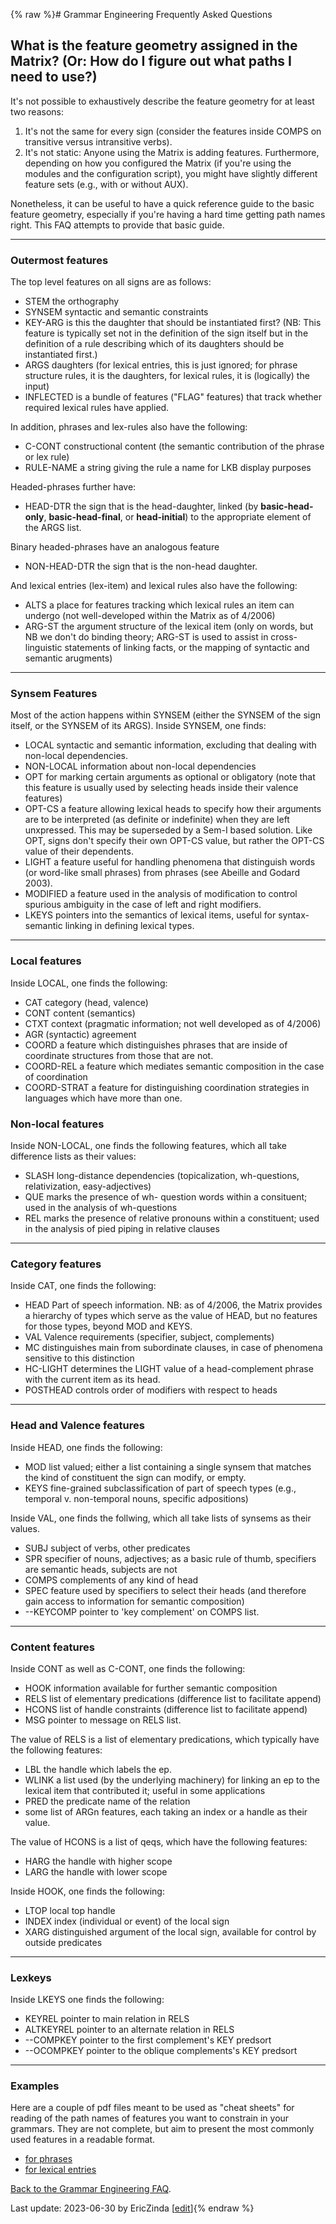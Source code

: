 {% raw %}# Grammar Engineering Frequently Asked Questions

## What is the feature geometry assigned in the Matrix? (Or: How do I figure out what paths I need to use?)

It's not possible to exhaustively describe the feature geometry for at
least two reasons:

1. It's not the same for every sign (consider the features inside COMPS
on transitive versus intransitive verbs).
2. It's not static: Anyone using the Matrix is adding features.
Furthermore, depending on how you configured the Matrix (if you're
using the modules and the configuration script), you might have
slightly different feature sets (e.g., with or without AUX).

Nonetheless, it can be useful to have a quick reference guide to the
basic feature geometry, especially if you're having a hard time getting
path names right. This FAQ attempts to provide that basic guide.

* * *

### Outermost features

The top level features on all signs are as follows:

- STEM the orthography
- SYNSEM syntactic and semantic constraints
- KEY-ARG is this the daughter that should be instantiated first? (NB:
This feature is typically set not in the definition of the sign
itself but in the definition of a rule describing which of its
daughters should be instantiated first.)
- ARGS daughters (for lexical entries, this is just ignored; for
phrase structure rules, it is the daughters, for lexical rules, it
is (logically) the input)
- INFLECTED is a bundle of features ("FLAG" features) that track
whether required lexical rules have applied.

In addition, phrases and lex-rules also have the following:

- C-CONT constructional content (the semantic contribution of the
phrase or lex rule)
- RULE-NAME a string giving the rule a name for LKB display purposes

Headed-phrases further have:

- HEAD-DTR the sign that is the head-daughter, linked (by
**basic-head-only**, **basic-head-final**, or **head-initial**) to
the appropriate element of the ARGS list.

Binary headed-phrases have an analogous feature

- NON-HEAD-DTR the sign that is the non-head daughter.

And lexical entries (lex-item) and lexical rules also have the
following:

- ALTS a place for features tracking which lexical rules an item can
undergo (not well-developed within the Matrix as of 4/2006)
- ARG-ST the argument structure of the lexical item (only on words,
but NB we don't do binding theory; ARG-ST is used to assist in
cross-linguistic statements of linking facts, or the mapping of
syntactic and semantic arugments)

* * *

### Synsem Features

Most of the action happens within SYNSEM (either the SYNSEM of the sign
itself, or the SYNSEM of its ARGS). Inside SYNSEM, one finds:

- LOCAL syntactic and semantic information, excluding that dealing
with non-local dependencies.
- NON-LOCAL information about non-local dependencies
- OPT for marking certain arguments as optional or obligatory (note
that this feature is usually used by selecting heads inside their
valence features)
- OPT-CS a feature allowing lexical heads to specify how their
arguments are to be interpreted (as definite or indefinite) when
they are left unxpressed. This may be superseded by a Sem-I based
solution. Like OPT, signs don't specify their own OPT-CS value, but
rather the OPT-CS value of their dependents.
- LIGHT a feature useful for handling phenomena that distinguish words
(or word-like small phrases) from phrases (see Abeille and Godard
2003).
- MODIFIED a feature used in the analysis of modification to control
spurious ambiguity in the case of left and right modifiers.
- LKEYS pointers into the semantics of lexical items, useful for
syntax-semantic linking in defining lexical types.

* * *

### Local features

Inside LOCAL, one finds the following:

- CAT category (head, valence)
- CONT content (semantics)
- CTXT context (pragmatic information; not well developed as of
4/2006)
- AGR (syntactic) agreement
- COORD a feature which distinguishes phrases that are inside of
coordinate structures from those that are not.
- COORD-REL a feature which mediates semantic composition in the case
of coordination
- COORD-STRAT a feature for distinguishing coordination strategies in
languages which have more than one.

### Non-local features

Inside NON-LOCAL, one finds the following features, which all take
difference lists as their values:

- SLASH long-distance dependencies (topicalization, wh-questions,
relativization, easy-adjectives)
- QUE marks the presence of wh- question words within a consituent;
used in the analysis of wh-questions
- REL marks the presence of relative pronouns within a constituent;
used in the analysis of pied piping in relative clauses

* * *

### Category features

Inside CAT, one finds the following:

- HEAD Part of speech information. NB: as of 4/2006, the Matrix
provides a hierarchy of types which serve as the value of HEAD, but
no features for those types, beyond MOD and KEYS.
- VAL Valence requirements (specifier, subject, complements)
- MC distinguishes main from subordinate clauses, in case of phenomena
sensitive to this distinction
- HC-LIGHT determines the LIGHT value of a head-complement phrase with
the current item as its head.
- POSTHEAD controls order of modifiers with respect to heads

* * *

### Head and Valence features

Inside HEAD, one finds the following:

- MOD list valued; either a list containing a single synsem that
matches the kind of constituent the sign can modify, or empty.
- KEYS fine-grained subclassification of part of speech types (e.g.,
temporal v. non-temporal nouns, specific adpositions)

Inside VAL, one finds the follwing, which all take lists of synsems as
their values.

- SUBJ subject of verbs, other predicates
- SPR specifier of nouns, adjectives; as a basic rule of thumb,
specifiers are semantic heads, subjects are not
- COMPS complements of any kind of head
- SPEC feature used by specifiers to select their heads (and therefore
gain access to information for semantic composition)
- --KEYCOMP pointer to 'key complement' on COMPS list.

* * *

### Content features

Inside CONT as well as C-CONT, one finds the following:

- HOOK information available for further semantic composition
- RELS list of elementary predications (difference list to facilitate
append)
- HCONS list of handle constraints (difference list to facilitate
append)
- MSG pointer to message on RELS list.

The value of RELS is a list of elementary predications, which typically
have the following features:

- LBL the handle which labels the ep.
- WLINK a list used (by the underlying machinery) for linking an ep to
the lexical item that contributed it; useful in some applications
- PRED the predicate name of the relation
- some list of ARGn features, each taking an index or a handle as
their value.

The value of HCONS is a list of qeqs, which have the following features:

- HARG the handle with higher scope
- LARG the handle with lower scope

Inside HOOK, one finds the following:

- LTOP local top handle
- INDEX index (individual or event) of the local sign
- XARG distinguished argument of the local sign, available for control
by outside predicates

* * *

### Lexkeys

Inside LKEYS one finds the following:

- KEYREL pointer to main relation in RELS
- ALTKEYREL pointer to an alternate relation in RELS
- --COMPKEY pointer to the first complement's KEY predsort
- --OCOMPKEY pointer to the oblique complements's KEY predsort

* * *

### Examples

Here are a couple of pdf files meant to be used as "cheat sheets" for
reading of the path names of features you want to constrain in your
grammars. They are not complete, but aim to present the most commonly
used features in a readable format.

- [for phrases](http://depts.washington.edu/uwcl/docs/geo1.pdf)
- [for lexical
entries](http://depts.washington.edu/uwcl/docs/geo2.pdf)

[Back to the Grammar Engineering FAQ](https://delph-in.github.io/docs/matrix/GrammarEngineeringFAQ).

Last update: 2023-06-30 by EricZinda [[edit](https://github.com/delph-in/docs/wiki/GeFaqFeatureGeometry/_edit)]{% endraw %}